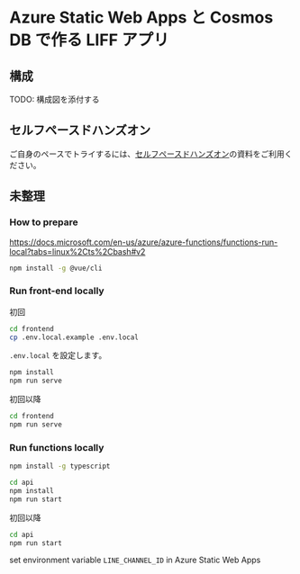 # Azure Static Web Apps と Cosmos DB で作る LIFF アプリ

## 構成

TODO: 構成図を添付する

## セルフペースドハンズオン

ご自身のペースでトライするには、[セルフペースドハンズオン](./docs/self-paced-handson.md)の資料をご利用ください。

## 未整理

### How to prepare

https://docs.microsoft.com/en-us/azure/azure-functions/functions-run-local?tabs=linux%2Cts%2Cbash#v2

```bash
npm install -g @vue/cli
```

### Run front-end locally

初回

```bash
cd frontend
cp .env.local.example .env.local
```

`.env.local` を設定します。

```bash
npm install
npm run serve
```

初回以降

```bash
cd frontend
npm run serve
```

### Run functions locally

```bash
npm install -g typescript

cd api
npm install
npm run start
```

初回以降

```bash
cd api
npm run start
```

set environment variable `LINE_CHANNEL_ID` in Azure Static Web Apps